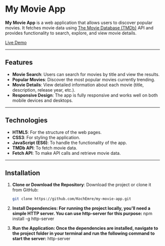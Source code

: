 # My Movie App

**My Movie App** is a web application that allows users to discover popular movies. It fetches movie data using [The Movie Database (TMDb)](https://www.themoviedb.org/) API and provides functionality to search, explore, and view movie details.

[Live Demo](https://kochemre.github.io/my-movie-app/)

---

## Features

- **Movie Search**: Users can search for movies by title and view the results.
- **Popular Movies**: Discover the most popular movies currently trending.
- **Movie Details**: View detailed information about each movie (title, description, release year, etc.).
- **Responsive Design**: The app is fully responsive and works well on both mobile devices and desktops.

---

## Technologies

- **HTML5**: For the structure of the web pages.
- **CSS3**: For styling the application.
- **JavaScript (ES6)**: To handle the functionality of the app.
- **TMDb API**: To fetch movie data.
- **Fetch API**: To make API calls and retrieve movie data.

---

## Installation

1. **Clone or Download the Repository**:
   Download the project or clone it from GitHub:

   ```bash
   git clone https://github.com/KochEmre/my-movie-app.git 

2. **Install Dependencies: For running the project locally, you'll need a simple HTTP server. You can use http-server for this purpose:**
npm install -g http-server


3. **Run the Application: Once the dependencies are installed, navigate to the project folder in your terminal and run the following command to start the server:**
http-server
